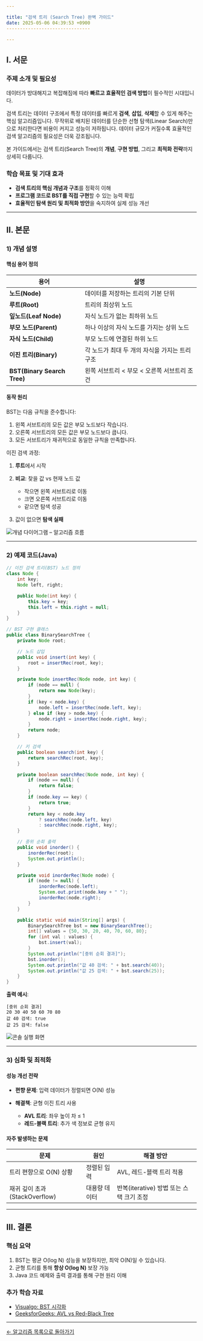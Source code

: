 ```yaml
---

title: "검색 트리 (Search Tree) 완벽 가이드"
date: 2025-05-06 04:39:53 +0900
-------------------------------

---
```


## Ⅰ. 서문

### 주제 소개 및 필요성

데이터가 방대해지고 복잡해짐에 따라 **빠르고 효율적인 검색 방법**이 필수적인 시대입니다.

검색 트리는 데이터 구조에서 특정 데이터를 빠르게 **검색**, **삽입**, **삭제**할 수 있게 해주는 핵심 알고리즘입니다. 무작위로 배치된 데이터를 단순한 선형 탐색(Linear Search)만으로 처리한다면 비용이 커지고 성능이 저하됩니다. 데이터 규모가 커질수록 효율적인 검색 알고리즘의 필요성은 더욱 강조됩니다.

본 가이드에서는 검색 트리(Search Tree)의 **개념**, **구현 방법**, 그리고 **최적화 전략**까지 상세히 다룹니다.

### 학습 목표 및 기대 효과

* **검색 트리의 핵심 개념과 구조**를 정확히 이해
* **프로그램 코드로 BST를 직접 구현**할 수 있는 능력 확립
* **효율적인 탐색 원리 및 최적화 방안**을 숙지하여 실제 성능 개선

---

## Ⅱ. 본문

### 1) 개념 설명

#### 핵심 용어 정의

| 용어                          | 설명                          |
| --------------------------- | --------------------------- |
| **노드(Node)**                | 데이터를 저장하는 트리의 기본 단위         |
| **루트(Root)**                | 트리의 최상위 노드                  |
| **잎노드(Leaf Node)**          | 자식 노드가 없는 최하위 노드            |
| **부모 노드(Parent)**           | 하나 이상의 자식 노드를 가지는 상위 노드     |
| **자식 노드(Child)**            | 부모 노드에 연결된 하위 노드            |
| **이진 트리(Binary)**           | 각 노드가 최대 두 개의 자식을 가지는 트리 구조 |
| **BST(Binary Search Tree)** | 왼쪽 서브트리 < 부모 < 오른쪽 서브트리 조건  |

#### 동작 원리

BST는 다음 규칙을 준수합니다:

1. 왼쪽 서브트리의 모든 값은 부모 노드보다 작습니다.
2. 오른쪽 서브트리의 모든 값은 부모 노드보다 큽니다.
3. 모든 서브트리가 재귀적으로 동일한 규칙을 만족합니다.

이진 검색 과정:

1. **루트**에서 시작
2. **비교**: 찾을 값 vs 현재 노드 값

   * 작으면 왼쪽 서브트리로 이동
   * 크면 오른쪽 서브트리로 이동
   * 같으면 탐색 성공
3. 값이 없으면 **탐색 실패**

![개념 다이어그램 – 알고리즘 흐름](path/to/diagram.png)

---

### 2) 예제 코드(Java)

```java
// 이진 검색 트리(BST) 노드 정의
class Node {
    int key;
    Node left, right;

    public Node(int key) {
        this.key = key;
        this.left = this.right = null;
    }
}

// BST 구현 클래스
public class BinarySearchTree {
    private Node root;

    // 노드 삽입
    public void insert(int key) {
        root = insertRec(root, key);
    }

    private Node insertRec(Node node, int key) {
        if (node == null) {
            return new Node(key);
        }
        if (key < node.key) {
            node.left = insertRec(node.left, key);
        } else if (key > node.key) {
            node.right = insertRec(node.right, key);
        }
        return node;
    }

    // 키 검색
    public boolean search(int key) {
        return searchRec(root, key);
    }

    private boolean searchRec(Node node, int key) {
        if (node == null) {
            return false;
        }
        if (node.key == key) {
            return true;
        }
        return key < node.key
            ? searchRec(node.left, key)
            : searchRec(node.right, key);
    }

    // 중위 순회 출력
    public void inorder() {
        inorderRec(root);
        System.out.println();
    }

    private void inorderRec(Node node) {
        if (node != null) {
            inorderRec(node.left);
            System.out.print(node.key + " ");
            inorderRec(node.right);
        }
    }

    public static void main(String[] args) {
        BinarySearchTree bst = new BinarySearchTree();
        int[] values = {50, 30, 20, 40, 70, 60, 80};
        for (int val : values) {
            bst.insert(val);
        }
        System.out.println("[중위 순회 결과]");
        bst.inorder();
        System.out.println("값 40 검색: " + bst.search(40));
        System.out.println("값 25 검색: " + bst.search(25));
    }
}
```

**출력 예시**:

```text
[중위 순회 결과]
20 30 40 50 60 70 80
값 40 검색: true
값 25 검색: false
```

![콘솔 실행 화면](path/to/console_screenshot.png)

---

### 3) 심화 및 최적화

#### 성능 개선 전략

* **편향 문제**: 입력 데이터가 정렬되면 O(N) 성능
* **해결책**: 균형 이진 트리 사용

  * **AVL 트리**: 좌우 높이 차 ≤ 1
  * **레드-블랙 트리**: 추가 색 정보로 균형 유지

#### 자주 발생하는 문제

| 문제                      | 원인      | 해결 방안                        |
| ----------------------- | ------- | ---------------------------- |
| 트리 편향으로 O(N) 상황         | 정렬된 입력  | AVL, 레드-블랙 트리 적용             |
| 재귀 깊이 초과(StackOverflow) | 대용량 데이터 | 반복(iterative) 방법 또는 스택 크기 조정 |

---

## Ⅲ. 결론

### 핵심 요약

1. BST는 평균 O(log N) 성능을 보장하지만, 최악 O(N)일 수 있습니다.
2. 균형 트리를 통해 **항상 O(log N)** 보장 가능
3. Java 코드 예제와 출력 결과를 통해 구현 원리 이해

### 추가 학습 자료

* [Visualgo: BST 시각화](https://visualgo.net/en/bst)
* [GeeksforGeeks: AVL vs Red-Black Tree](https://www.geeksforgeeks.org/red-black-tree-v-s-avl-tree/)

---

[← 알고리즘 목록으로 돌아가기](/algorithms/)

